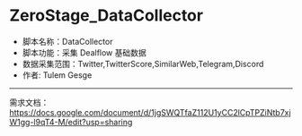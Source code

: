 # ZeroStage_DataCollector
- 脚本名称：DataCollector
- 脚本功能：采集 Dealflow 基础数据
- 数据采集范围：Twitter,TwitterScore,SimilarWeb,Telegram,Discord
- 作者: Tulem Gesge
---
需求文档：https://docs.google.com/document/d/1jgSWQTfaZ112U1yCC2lCpTPZiNtb7xjW1gg-l9qT4-M/edit?usp=sharing

